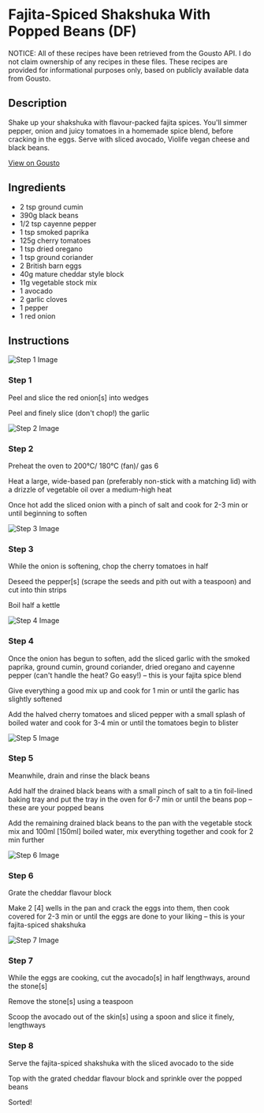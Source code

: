 # Fajita-Spiced Shakshuka With Popped Beans (DF)

NOTICE: All of these recipes have been retrieved from the Gousto API. I do not claim ownership of any recipes in these files. These recipes are provided for informational purposes only, based on publicly available data from Gousto.

## Description

Shake up your shakshuka with flavour-packed fajita spices. You'll simmer pepper, onion and juicy tomatoes in a homemade spice blend, before cracking in the eggs. Serve with sliced avocado, Violife vegan cheese and black beans. 


[View on Gousto](https://www.gousto.co.uk/recipes/cookbook/fajita-spiced-shakshuka-with-popped-beans-df)

## Ingredients

- 2 tsp ground cumin
- 390g black beans
- 1/2 tsp cayenne pepper
- 1 tsp smoked paprika
- 125g cherry tomatoes
- 1 tsp dried oregano 
- 1 tsp ground coriander
- 2 British barn eggs
- 40g mature cheddar style block
- 11g vegetable stock mix
- 1 avocado
- 2 garlic cloves
- 1 pepper
- 1 red onion

## Instructions

![Step 1 Image](https://production-media.gousto.co.uk/cms/recipe-step-image/Step-1-1641312409491-x200.jpg)

### Step 1

Peel and slice the red onion<span class="text-danger">[s]</span> into wedges

Peel and finely slice (don't chop!) the garlic

![Step 2 Image](https://production-media.gousto.co.uk/cms/recipe-step-image/Step-2-1641312413084-x200.jpg)

### Step 2

Preheat the oven to 200°C/ 180°C (fan)/ gas 6

Heat a large, wide-based pan (preferably non-stick with a matching lid) with a drizzle of vegetable oil over a medium-high heat

Once hot add the sliced onion with a pinch of salt and cook for 2-3 min or until beginning to soften

![Step 3 Image](https://production-media.gousto.co.uk/cms/recipe-step-image/Step-3-1641312416538-x200.jpg)

### Step 3

While the onion is softening, chop the cherry tomatoes in half

Deseed the pepper<span class="text-danger">[s]</span> (scrape the seeds and pith out with a teaspoon) and cut into thin strips

Boil half a kettle

![Step 4 Image](https://production-media.gousto.co.uk/cms/recipe-step-image/Step-4-1641312420158-x200.jpg)

### Step 4

Once the onion has begun to soften, add the sliced garlic with the smoked paprika, ground cumin, ground coriander, dried oregano and cayenne pepper (can't handle the heat? Go easy!) – this is your fajita spice blend

Give everything a good mix up and cook for 1 min or until the garlic has slightly softened

Add the halved cherry tomatoes and sliced pepper with a small splash of boiled water and cook for 3-4 min or until the tomatoes begin to blister

![Step 5 Image](https://production-media.gousto.co.uk/cms/recipe-step-image/Step-5-1641312424035-x200.jpg)

### Step 5

Meanwhile, drain and rinse the black beans

Add half the drained black beans with a small pinch of salt to a tin foil-lined baking tray and put the tray in the oven for 6-7 min or until the beans pop – these are your popped beans

Add the remaining drained black beans to the pan with the vegetable stock mix and 100ml <span class="text-danger">[150ml]</span> boiled water, mix everything together and cook for 2 min further

![Step 6 Image](https://production-media.gousto.co.uk/cms/recipe-step-image/Step-6-1641312427345-x200.jpg)

### Step 6

Grate the cheddar flavour block

Make 2 <span class="text-danger">[4] </span>wells in the pan and crack the eggs into them, then cook covered for 2-3 min or until the eggs are done to your liking – this is your fajita-spiced shakshuka

![Step 7 Image](https://production-media.gousto.co.uk/cms/recipe-step-image/Step-7-1641312431876-x200.jpg)

### Step 7

While the eggs are cooking, cut the avocado<span class="text-danger">[s]</span> in half lengthways, around the stone<span class="text-danger">[s]</span>

Remove the stone<span class="text-danger">[s]</span> using a teaspoon

Scoop the avocado out of the skin<span class="text-danger">[s] </span>using a spoon and slice it finely, lengthways

### Step 8

Serve the fajita-spiced shakshuka with the sliced avocado to the side

Top with the grated cheddar flavour block and sprinkle over the popped beans

Sorted!

